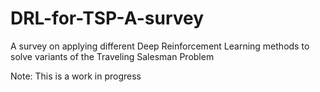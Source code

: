 # DRL-for-TSP-A-survey 
A survey on applying different Deep Reinforcement Learning methods to solve variants of the Traveling Salesman Problem

Note: This is a work in progress
